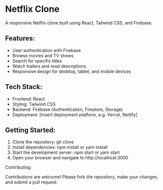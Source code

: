 # Netflix Clone

A responsive Netflix clone built using React, Tailwind CSS, and Firebase.

## Features:

- User authentication with Firebase
- Browse movies and TV shows
- Search for specific titles
- Watch trailers and read descriptions
- Responsive design for desktop, tablet, and mobile devices

## Tech Stack:

- Frontend: React
- Styling: Tailwind CSS
- Backend: Firebase (Authentication, Firestore, Storage)
- Deployment: [Insert deployment platform, e.g. Vercel, Netlify]

## Getting Started:

1. Clone the repository: git clone <repository-url>
2. Install dependencies: npm install or yarn install
3. Start the development server: npm start or yarn start
4. Open your browser and navigate to http://localhost:3000

Contributing:

Contributions are welcome! Please fork the repository, make your changes, and submit a pull request.

